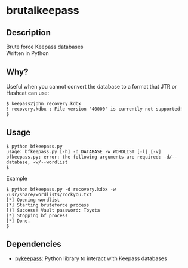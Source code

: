 # brutalkeepass
## Description
Brute force Keepass databases  
Written in Python  
## Why?
Useful when you cannot convert the database to a format that JTR or Hashcat can use:
```
$ keepass2john recovery.kdbx 
! recovery.kdbx : File version '40000' is currently not supported!
$
```
## Usage
```
$ python bfkeepass.py 
usage: bfkeepass.py [-h] -d DATABASE -w WORDLIST [-l] [-v]
bfkeepass.py: error: the following arguments are required: -d/--database, -w/--wordlist
$ 
```
Example
```
$ python bfkeepass.py -d recovery.kdbx -w /usr/share/wordlists/rockyou.txt
[*] Opening wordlist
[*] Starting bruteforce process
[!] Success! Vault password: Toyota
[*] Stopping bf process
[*] Done.
$ 
```
## Dependencies
- [pykeepass](https://github.com/libkeepass/pykeepass): Python library to interact with Keepass databases
